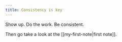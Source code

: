 ```yaml
---
title: Consistency is key
---
```


Show up. Do the work. Be consistent.

Then go take a look at the [[my-first-note|first note]].
